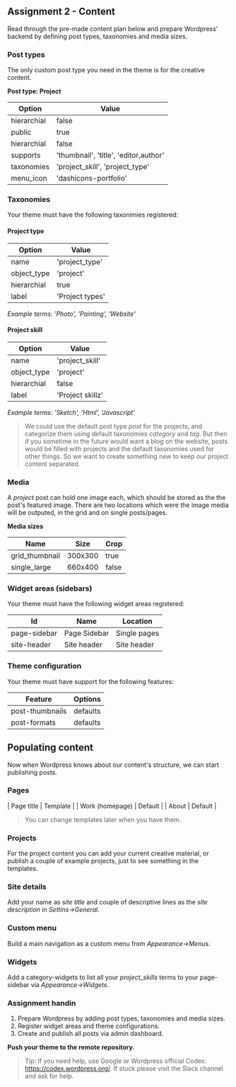 ##  Assignment 2 - Content
Read through the pre-made content plan below and prepare Wordpress' backend by defining post types, taxonomies and media sizes.

### Post types
The only custom post type you need in the theme is for the creative content. 

**Post type: Project**

| Option | Value |
|---|---|
| hierarchial | false |
| public | true |
| hierarchial | false |
| supports | 'thumbnail', 'title', 'editor,author' |
| taxonomies | 'project_skill', 'project_type' |
| menu_icon | 'dashicons-portfolio' |

### Taxonomies
Your theme must have the following taxonimies registered:

#### Project type

| Option | Value |
|---|---|
| name | 'project_type' |
| object_type | 'project' |
| hierarchial | true |
| label | 'Project types' |

*Example terms: 'Photo', 'Painting', 'Website'*

#### Project skill

| Option | Value |
|---|---|
| name | 'project_skill' |
| object_type | 'project' |
| hierarchial | false |
| label | 'Project skillz' |

*Example terms: 'Sketch', 'Html', 'Javascript'*


> We could use the default post type *post* for the projects, and categorize them using default taxonomies *category* and *tag*. But then if you sometime in the future would want a blog on the website, posts would be filled with projects and the default taxonomies used for other things. So we want to create something new to keep our project content separated.

### Media
A *project* post can hold one image each, which should be stored as the the post's featured image. There are two locations which were the image media will be outputed, in the grid and on single posts/pages.

**Media sizes**

| Name | Size | Crop |
|---|---|--|
| grid_thumbnail | 300x300 | true |
| single_large | 660x400 | false |

### Widget areas (sidebars)
Your theme must have the following widget areas registered:

| Id  |  Name  | Location |
|---|---|--|
| page-sidebar | Page Sidebar | Single pages |
| site-header | Site header | Site header |

### Theme configuration
Your theme must have support for the following features:

| Feature | Options |
|---|---|
| post-thumbnails | defaults |
| post-formats | defaults |


## Populating content
Now when Wordpress knows about our content's structure, we can start publishing posts.

### Pages

| Page title | Template | 
| Work (homepage) | Default |
| About | Default |

> You can change templates later when you have them.

### Projects
For the project content you can add your current creative material, or publish a couple of example projects, just to see something in the templates. 

### Site details
Add your name as *site title* and couple of descriptive lines as the *site description* in *Settins->General*.

### Custom menu
Build a main navigation as a custom menu from *Appearance->Menus*.

### Widgets
Add a category-widgets to list all your *project_skills* terms to your page-sidebar via *Appearance->Widgets*.

### Assignment handin
1. Prepare Wordpress by adding post types, taxonomies and media sizes. 
2. Register widget areas and theme configurations.
3. Create and publish all posts via admin dashboard.

**Push your theme to the remote repository.**

> Tip: If you need help, use Google or Wordpress official Codex: https://codex.wordpress.org/. If stuck please visit the Slack channel and ask for help.
